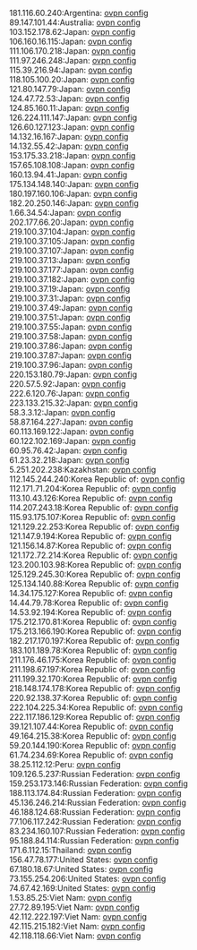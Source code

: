181.116.60.240:Argentina: [ovpn config](vpn/181_116_60_240.ovpn)  
89.147.101.44:Australia: [ovpn config](vpn/89_147_101_44.ovpn)  
103.152.178.62:Japan: [ovpn config](vpn/103_152_178_62.ovpn)  
106.160.16.115:Japan: [ovpn config](vpn/106_160_16_115.ovpn)  
111.106.170.218:Japan: [ovpn config](vpn/111_106_170_218.ovpn)  
111.97.246.248:Japan: [ovpn config](vpn/111_97_246_248.ovpn)  
115.39.216.94:Japan: [ovpn config](vpn/115_39_216_94.ovpn)  
118.105.100.20:Japan: [ovpn config](vpn/118_105_100_20.ovpn)  
121.80.147.79:Japan: [ovpn config](vpn/121_80_147_79.ovpn)  
124.47.72.53:Japan: [ovpn config](vpn/124_47_72_53.ovpn)  
124.85.160.11:Japan: [ovpn config](vpn/124_85_160_11.ovpn)  
126.224.111.147:Japan: [ovpn config](vpn/126_224_111_147.ovpn)  
126.60.127.123:Japan: [ovpn config](vpn/126_60_127_123.ovpn)  
14.132.16.167:Japan: [ovpn config](vpn/14_132_16_167.ovpn)  
14.132.55.42:Japan: [ovpn config](vpn/14_132_55_42.ovpn)  
153.175.33.218:Japan: [ovpn config](vpn/153_175_33_218.ovpn)  
157.65.108.108:Japan: [ovpn config](vpn/157_65_108_108.ovpn)  
160.13.94.41:Japan: [ovpn config](vpn/160_13_94_41.ovpn)  
175.134.148.140:Japan: [ovpn config](vpn/175_134_148_140.ovpn)  
180.197.160.106:Japan: [ovpn config](vpn/180_197_160_106.ovpn)  
182.20.250.146:Japan: [ovpn config](vpn/182_20_250_146.ovpn)  
1.66.34.54:Japan: [ovpn config](vpn/1_66_34_54.ovpn)  
202.177.66.20:Japan: [ovpn config](vpn/202_177_66_20.ovpn)  
219.100.37.104:Japan: [ovpn config](vpn/219_100_37_104.ovpn)  
219.100.37.105:Japan: [ovpn config](vpn/219_100_37_105.ovpn)  
219.100.37.107:Japan: [ovpn config](vpn/219_100_37_107.ovpn)  
219.100.37.13:Japan: [ovpn config](vpn/219_100_37_13.ovpn)  
219.100.37.177:Japan: [ovpn config](vpn/219_100_37_177.ovpn)  
219.100.37.182:Japan: [ovpn config](vpn/219_100_37_182.ovpn)  
219.100.37.19:Japan: [ovpn config](vpn/219_100_37_19.ovpn)  
219.100.37.31:Japan: [ovpn config](vpn/219_100_37_31.ovpn)  
219.100.37.49:Japan: [ovpn config](vpn/219_100_37_49.ovpn)  
219.100.37.51:Japan: [ovpn config](vpn/219_100_37_51.ovpn)  
219.100.37.55:Japan: [ovpn config](vpn/219_100_37_55.ovpn)  
219.100.37.58:Japan: [ovpn config](vpn/219_100_37_58.ovpn)  
219.100.37.86:Japan: [ovpn config](vpn/219_100_37_86.ovpn)  
219.100.37.87:Japan: [ovpn config](vpn/219_100_37_87.ovpn)  
219.100.37.96:Japan: [ovpn config](vpn/219_100_37_96.ovpn)  
220.153.180.79:Japan: [ovpn config](vpn/220_153_180_79.ovpn)  
220.57.5.92:Japan: [ovpn config](vpn/220_57_5_92.ovpn)  
222.6.120.76:Japan: [ovpn config](vpn/222_6_120_76.ovpn)  
223.133.215.32:Japan: [ovpn config](vpn/223_133_215_32.ovpn)  
58.3.3.12:Japan: [ovpn config](vpn/58_3_3_12.ovpn)  
58.87.164.227:Japan: [ovpn config](vpn/58_87_164_227.ovpn)  
60.113.169.122:Japan: [ovpn config](vpn/60_113_169_122.ovpn)  
60.122.102.169:Japan: [ovpn config](vpn/60_122_102_169.ovpn)  
60.95.76.42:Japan: [ovpn config](vpn/60_95_76_42.ovpn)  
61.23.32.218:Japan: [ovpn config](vpn/61_23_32_218.ovpn)  
5.251.202.238:Kazakhstan: [ovpn config](vpn/5_251_202_238.ovpn)  
112.145.244.240:Korea Republic of: [ovpn config](vpn/112_145_244_240.ovpn)  
112.171.71.204:Korea Republic of: [ovpn config](vpn/112_171_71_204.ovpn)  
113.10.43.126:Korea Republic of: [ovpn config](vpn/113_10_43_126.ovpn)  
114.207.243.18:Korea Republic of: [ovpn config](vpn/114_207_243_18.ovpn)  
115.93.175.107:Korea Republic of: [ovpn config](vpn/115_93_175_107.ovpn)  
121.129.22.253:Korea Republic of: [ovpn config](vpn/121_129_22_253.ovpn)  
121.147.9.194:Korea Republic of: [ovpn config](vpn/121_147_9_194.ovpn)  
121.156.14.87:Korea Republic of: [ovpn config](vpn/121_156_14_87.ovpn)  
121.172.72.214:Korea Republic of: [ovpn config](vpn/121_172_72_214.ovpn)  
123.200.103.98:Korea Republic of: [ovpn config](vpn/123_200_103_98.ovpn)  
125.129.245.30:Korea Republic of: [ovpn config](vpn/125_129_245_30.ovpn)  
125.134.140.88:Korea Republic of: [ovpn config](vpn/125_134_140_88.ovpn)  
14.34.175.127:Korea Republic of: [ovpn config](vpn/14_34_175_127.ovpn)  
14.44.79.78:Korea Republic of: [ovpn config](vpn/14_44_79_78.ovpn)  
14.53.92.194:Korea Republic of: [ovpn config](vpn/14_53_92_194.ovpn)  
175.212.170.81:Korea Republic of: [ovpn config](vpn/175_212_170_81.ovpn)  
175.213.166.190:Korea Republic of: [ovpn config](vpn/175_213_166_190.ovpn)  
182.217.170.197:Korea Republic of: [ovpn config](vpn/182_217_170_197.ovpn)  
183.101.189.78:Korea Republic of: [ovpn config](vpn/183_101_189_78.ovpn)  
211.176.46.175:Korea Republic of: [ovpn config](vpn/211_176_46_175.ovpn)  
211.198.67.197:Korea Republic of: [ovpn config](vpn/211_198_67_197.ovpn)  
211.199.32.170:Korea Republic of: [ovpn config](vpn/211_199_32_170.ovpn)  
218.148.174.178:Korea Republic of: [ovpn config](vpn/218_148_174_178.ovpn)  
220.92.138.37:Korea Republic of: [ovpn config](vpn/220_92_138_37.ovpn)  
222.104.225.34:Korea Republic of: [ovpn config](vpn/222_104_225_34.ovpn)  
222.117.186.129:Korea Republic of: [ovpn config](vpn/222_117_186_129.ovpn)  
39.121.107.44:Korea Republic of: [ovpn config](vpn/39_121_107_44.ovpn)  
49.164.215.38:Korea Republic of: [ovpn config](vpn/49_164_215_38.ovpn)  
59.20.144.190:Korea Republic of: [ovpn config](vpn/59_20_144_190.ovpn)  
61.74.234.69:Korea Republic of: [ovpn config](vpn/61_74_234_69.ovpn)  
38.25.112.12:Peru: [ovpn config](vpn/38_25_112_12.ovpn)  
109.126.5.237:Russian Federation: [ovpn config](vpn/109_126_5_237.ovpn)  
159.253.173.146:Russian Federation: [ovpn config](vpn/159_253_173_146.ovpn)  
188.113.174.84:Russian Federation: [ovpn config](vpn/188_113_174_84.ovpn)  
45.136.246.214:Russian Federation: [ovpn config](vpn/45_136_246_214.ovpn)  
46.188.124.68:Russian Federation: [ovpn config](vpn/46_188_124_68.ovpn)  
77.106.117.242:Russian Federation: [ovpn config](vpn/77_106_117_242.ovpn)  
83.234.160.107:Russian Federation: [ovpn config](vpn/83_234_160_107.ovpn)  
95.188.84.114:Russian Federation: [ovpn config](vpn/95_188_84_114.ovpn)  
171.6.112.15:Thailand: [ovpn config](vpn/171_6_112_15.ovpn)  
156.47.78.177:United States: [ovpn config](vpn/156_47_78_177.ovpn)  
67.180.18.67:United States: [ovpn config](vpn/67_180_18_67.ovpn)  
73.155.254.206:United States: [ovpn config](vpn/73_155_254_206.ovpn)  
74.67.42.169:United States: [ovpn config](vpn/74_67_42_169.ovpn)  
1.53.85.25:Viet Nam: [ovpn config](vpn/1_53_85_25.ovpn)  
27.72.89.195:Viet Nam: [ovpn config](vpn/27_72_89_195.ovpn)  
42.112.222.197:Viet Nam: [ovpn config](vpn/42_112_222_197.ovpn)  
42.115.215.182:Viet Nam: [ovpn config](vpn/42_115_215_182.ovpn)  
42.118.118.66:Viet Nam: [ovpn config](vpn/42_118_118_66.ovpn)  
